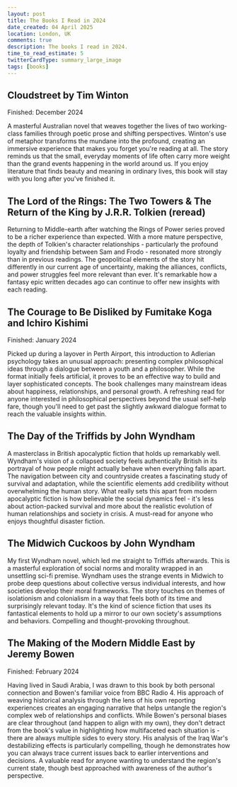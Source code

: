 ```yaml
---
layout: post
title: The Books I Read in 2024
date_created: 04 April 2025
location: London, UK
comments: true
description: The books I read in 2024.
time_to_read_estimate: 5
twitterCardType: summary_large_image
tags: [books]
---
```


## Cloudstreet by Tim Winton

Finished: December 2024

A masterful Australian novel that weaves together the lives of two working-class families through poetic prose and shifting perspectives. Winton's use of metaphor transforms the mundane into the profound, creating an immersive experience that makes you forget you're reading at all. The story reminds us that the small, everyday moments of life often carry more weight than the grand events happening in the world around us. If you enjoy literature that finds beauty and meaning in ordinary lives, this book will stay with you long after you've finished it.

## The Lord of the Rings: The Two Towers & The Return of the King by J.R.R. Tolkien (reread)

Returning to Middle-earth after watching the Rings of Power series proved to be a richer experience than expected. With a more mature perspective, the depth of Tolkien's character relationships - particularly the profound loyalty and friendship between Sam and Frodo - resonated more strongly than in previous readings. The geopolitical elements of the story hit differently in our current age of uncertainty, making the alliances, conflicts, and power struggles feel more relevant than ever. It's remarkable how a fantasy epic written decades ago can continue to offer new insights with each reading.

## The Courage to Be Disliked by Fumitake Koga and Ichiro Kishimi

Finished: January 2024

Picked up during a layover in Perth Airport, this introduction to Adlerian psychology takes an unusual approach: presenting complex philosophical ideas through a dialogue between a youth and a philosopher. While the format initially feels artificial, it proves to be an effective way to build and layer sophisticated concepts. The book challenges many mainstream ideas about happiness, relationships, and personal growth. A refreshing read for anyone interested in philosophical perspectives beyond the usual self-help fare, though you'll need to get past the slightly awkward dialogue format to reach the valuable insights within.

## The Day of the Triffids by John Wyndham

A masterclass in British apocalyptic fiction that holds up remarkably well. Wyndham's vision of a collapsed society feels authentically British in its portrayal of how people might actually behave when everything falls apart. The navigation between city and countryside creates a fascinating study of survival and adaptation, while the scientific elements add credibility without overwhelming the human story. What really sets this apart from modern apocalyptic fiction is how believable the social dynamics feel - it's less about action-packed survival and more about the realistic evolution of human relationships and society in crisis. A must-read for anyone who enjoys thoughtful disaster fiction.

## The Midwich Cuckoos by John Wyndham

My first Wyndham novel, which led me straight to Triffids afterwards. This is a masterful exploration of social norms and morality wrapped in an unsettling sci-fi premise. Wyndham uses the strange events in Midwich to probe deep questions about collective versus individual interests, and how societies develop their moral frameworks. The story touches on themes of isolationism and colonialism in a way that feels both of its time and surprisingly relevant today. It's the kind of science fiction that uses its fantastical elements to hold up a mirror to our own society's assumptions and behaviors. Compelling and thought-provoking throughout.

## The Making of the Modern Middle East by Jeremy Bowen

Finished: February 2024

Having lived in Saudi Arabia, I was drawn to this book by both personal connection and Bowen's familiar voice from BBC Radio 4. His approach of weaving historical analysis through the lens of his own reporting experiences creates an engaging narrative that helps untangle the region's complex web of relationships and conflicts. While Bowen's personal biases are clear throughout (and happen to align with my own), they don't detract from the book's value in highlighting how multifaceted each situation is - there are always multiple sides to every story. His analysis of the Iraq War's destabilizing effects is particularly compelling, though he demonstrates how you can always trace current issues back to earlier interventions and decisions. A valuable read for anyone wanting to understand the region's current state, though best approached with awareness of the author's perspective. 